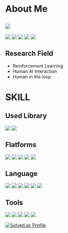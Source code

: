 # About Me
## [<img src="https://img.shields.io/badge/Notion Blog-000000?style=for-the-badge&logo=Notion&logoColor=white"/>](https://www.notion.so/raflereak/b93e571c118c41f5b51dc1dceb472f6c?pvs=4)

![](http://github-profile-summary-cards.vercel.app/api/cards/profile-details?username=raflereak&theme=aura_dark)
![](http://github-profile-summary-cards.vercel.app/api/cards/repos-per-language?username=raflereak&theme=aura_dark) ![](http://github-profile-summary-cards.vercel.app/api/cards/most-commit-language?username=raflereak&theme=aura_dark)
![](http://github-profile-summary-cards.vercel.app/api/cards/stats?username=raflereak&theme=aura_dark) ![](http://github-profile-summary-cards.vercel.app/api/cards/productive-time?username=raflereak&theme=aura_dark&utcOffset=8)


## Research Field
- Reinforcement Learning
- Human AI Interaction
- Human in the loop 

# SKILL
## Used Library
<img src="https://img.shields.io/badge/TensorFlow-FF6F00?style=for-the-badge&logo=tensorflow&logoColor=white"/> <img src="https://img.shields.io/badge/flask-000000?style=for-the-badge&logo=flask&logoColor=white"/> 


## Flatforms
<img src="https://img.shields.io/badge/Windows-0078D4?style=for-the-badge&logo=windows 11&logoColor=white"/> <img src="https://img.shields.io/badge/Ubtuntu-E95420?style=for-the-badge&logo=Ubuntu&logoColor=white"/> <img src="https://img.shields.io/badge/Android-3DDC84?style=for-the-badge&logo=Android&logoColor=white"/> <img src="https://img.shields.io/badge/iOS-000000?style=for-the-badge&logo=ios&logoColor=white"/> <img src="https://img.shields.io/badge/Synology-B5B5B6?style=for-the-badge&logo=synology&logoColor=white"/>


## Language
<img src="https://img.shields.io/badge/Python-3776AB?style=for-the-badge&logo=python&logoColor=white"/> <img src="https://img.shields.io/badge/C-A8B9CC?style=for-the-badge&logo=C&logoColor=white"/> <img src="https://img.shields.io/badge/C++-00599C?style=for-the-badge&logo=cplusplus&logoColor=white"/> 
<img src="https://img.shields.io/badge/CSharp-239120?style=for-the-badge&logo=CSharp&logoColor=white"/> <img src="https://img.shields.io/badge/JavaScript-F7DF1E?style=for-the-badge&logo=JavaScript&logoColor=white"/> <img src="https://img.shields.io/badge/java-%23ED8B00.svg?style=for-the-badge&logo=java&logoColor=white"/>

## Tools
<img src="https://img.shields.io/badge/Visual Studio-5C2D91?style=for-the-badge&logo=visualstudio&logoColor=white"/> <img src="https://img.shields.io/badge/VS Code-007ACC?style=for-the-badge&logo=visualstudiocode&logoColor=white"/> <img src="https://img.shields.io/badge/Docker-2496ED?style=for-the-badge&logo=Docker&logoColor=white"/> <img src="https://img.shields.io/badge/Android-3DDC84?style=for-the-badge&logo=firebase&logoColor=white"/> <img src="https://img.shields.io/badge/AdobeAfterEffects-9999FF?style=for-the-badge&logo=AdobeAfterEffects&logoColor=white"/>


[![Solved.ac Profile](http://mazassumnida.wtf/api/v2/generate_badge?boj=raflereak)](https://solved.ac/raflereak/)

